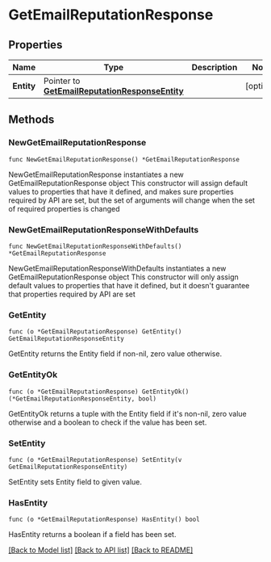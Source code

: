 # GetEmailReputationResponse

## Properties

Name | Type | Description | Notes
------------ | ------------- | ------------- | -------------
**Entity** | Pointer to [**GetEmailReputationResponseEntity**](GetEmailReputationResponseEntity.md) |  | [optional] 

## Methods

### NewGetEmailReputationResponse

`func NewGetEmailReputationResponse() *GetEmailReputationResponse`

NewGetEmailReputationResponse instantiates a new GetEmailReputationResponse object
This constructor will assign default values to properties that have it defined,
and makes sure properties required by API are set, but the set of arguments
will change when the set of required properties is changed

### NewGetEmailReputationResponseWithDefaults

`func NewGetEmailReputationResponseWithDefaults() *GetEmailReputationResponse`

NewGetEmailReputationResponseWithDefaults instantiates a new GetEmailReputationResponse object
This constructor will only assign default values to properties that have it defined,
but it doesn't guarantee that properties required by API are set

### GetEntity

`func (o *GetEmailReputationResponse) GetEntity() GetEmailReputationResponseEntity`

GetEntity returns the Entity field if non-nil, zero value otherwise.

### GetEntityOk

`func (o *GetEmailReputationResponse) GetEntityOk() (*GetEmailReputationResponseEntity, bool)`

GetEntityOk returns a tuple with the Entity field if it's non-nil, zero value otherwise
and a boolean to check if the value has been set.

### SetEntity

`func (o *GetEmailReputationResponse) SetEntity(v GetEmailReputationResponseEntity)`

SetEntity sets Entity field to given value.

### HasEntity

`func (o *GetEmailReputationResponse) HasEntity() bool`

HasEntity returns a boolean if a field has been set.


[[Back to Model list]](../README.md#documentation-for-models) [[Back to API list]](../README.md#documentation-for-api-endpoints) [[Back to README]](../README.md)


